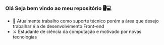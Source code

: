 ### Olá Seja bem vindo ao meu repositório 🖥💻

- 🎈 Atualmente trabalho como suporte técnico porém a área que desejo trabalhar é a de desenvolvimento Front-end
- ⚔  Estudante de ciência da computação e motivado por novas tecnologias 
